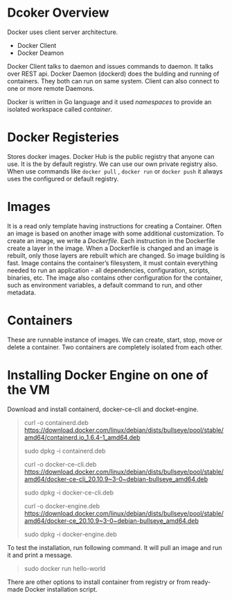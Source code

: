 # Dcoker Overview
Docker uses client server architecture. 
- Docker Client
- Docker Deamon

Docker Client talks to daemon and issues commands to daemon. It talks over REST api.
Docker Daemon (dockerd) does the bulding and running of containers.
They both can run on same system.
Client can also connect to one or more remote Daemons.

Docker is written in Go language and it used *namespaces* to provide an isolated workspace called *container*.

# Docker Registeries
Stores docker images. 
Docker Hub is the public registry that anyone can use.
It is the by default registry.
We can use our own private registry also.
When use commands like `docker pull` ,  `docker run` or `docker push`  it always uses the configured or default registry.

# Images
It is a read only template having instructions for creating a Container.
Often an image is based on another image with some additional customization.
To create an image, we write a *Dockerfile*. Each instruction in the Dockerfile create a layer in the image. 
When a Dockerfile is changed and an image is rebuilt, only those layers are rebuilt which are changed. So image building is fast.
Image contains the container’s filesystem, it must contain everything needed to run an application - all dependencies, configuration, scripts, binaries, etc. The image also contains other configuration for the container, such as environment variables, a default command to run, and other metadata.

# Containers
These are runnable instance of images.
We can create, start, stop, move or delete a container.
Two containers are completely isolated from each other.

# Installing Docker Engine on one of the VM
Download and install containerd, docker-ce-cli and docket-engine.

> curl -o containerd.deb https://download.docker.com/linux/debian/dists/bullseye/pool/stable/amd64/containerd.io_1.6.4-1_amd64.deb
> 
> sudo dpkg -i containerd.deb
> 
>curl -o docker-ce-cli.deb https://download.docker.com/linux/debian/dists/bullseye/pool/stable/amd64/docker-ce-cli_20.10.9~3-0~debian-bullseye_amd64.deb
>
>sudo dpkg -i docker-ce-cli.deb 
>
> curl -o docker-engine.deb https://download.docker.com/linux/debian/dists/bullseye/pool/stable/amd64/docker-ce_20.10.9~3-0~debian-bullseye_amd64.deb
> 
> sudo dpkg -i docker-engine.deb
> 

To test the installation, run following command. It will pull an image and run it and print a message.
> sudo docker run hello-world

There are other options to install container from registry or from ready-made Docker installation script.
